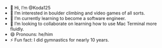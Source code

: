 - 👋 Hi, I’m @Koda125
- 👀 I’m interested in boulder climbing and video games of all sorts.
- 🌱 I’m currently learning to become a software engineer.
- 💞️ I’m looking to collaborate on learning how to use Mac Terminal more fluidly.
- 😄 Pronouns: he/him
- ⚡ Fun fact: I did gymnastics for nearly 10 years. 

<!---
Koda125/Koda125 is a ✨ special ✨ repository because its `README.md` (this file) appears on your GitHub profile.
You can click the Preview link to take a look at your changes.
--->
